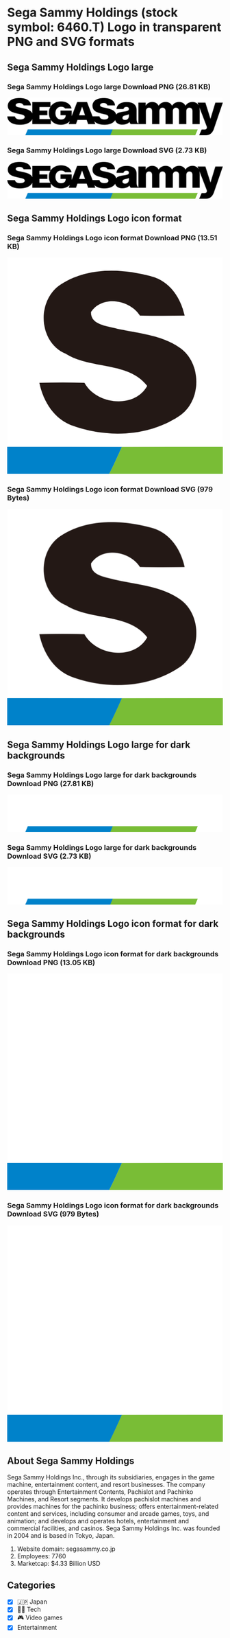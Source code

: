 # Sega Sammy Holdings (stock symbol: 6460.T) Logo in transparent PNG and SVG formats

## Sega Sammy Holdings Logo large

### Sega Sammy Holdings Logo large Download PNG (26.81 KB)

![Sega Sammy Holdings Logo large Download PNG (26.81 KB)](/img/orig/6460.T_BIG-64197b1c.png)

### Sega Sammy Holdings Logo large Download SVG (2.73 KB)

![Sega Sammy Holdings Logo large Download SVG (2.73 KB)](/img/orig/6460.T_BIG-76b3319f.svg)

## Sega Sammy Holdings Logo icon format

### Sega Sammy Holdings Logo icon format Download PNG (13.51 KB)

![Sega Sammy Holdings Logo icon format Download PNG (13.51 KB)](/img/orig/6460.T-ba78d99f.png)

### Sega Sammy Holdings Logo icon format Download SVG (979 Bytes)

![Sega Sammy Holdings Logo icon format Download SVG (979 Bytes)](/img/orig/6460.T-61037307.svg)

## Sega Sammy Holdings Logo large for dark backgrounds

### Sega Sammy Holdings Logo large for dark backgrounds Download PNG (27.81 KB)

![Sega Sammy Holdings Logo large for dark backgrounds Download PNG (27.81 KB)](/img/orig/6460.T_BIG.D-c6813c79.png)

### Sega Sammy Holdings Logo large for dark backgrounds Download SVG (2.73 KB)

![Sega Sammy Holdings Logo large for dark backgrounds Download SVG (2.73 KB)](/img/orig/6460.T_BIG.D-0aebd174.svg)

## Sega Sammy Holdings Logo icon format for dark backgrounds

### Sega Sammy Holdings Logo icon format for dark backgrounds Download PNG (13.05 KB)

![Sega Sammy Holdings Logo icon format for dark backgrounds Download PNG (13.05 KB)](/img/orig/6460.T.D-f275b472.png)

### Sega Sammy Holdings Logo icon format for dark backgrounds Download SVG (979 Bytes)

![Sega Sammy Holdings Logo icon format for dark backgrounds Download SVG (979 Bytes)](/img/orig/6460.T.D-e9be98d2.svg)

## About Sega Sammy Holdings

Sega Sammy Holdings Inc., through its subsidiaries, engages in the game machine, entertainment content, and resort businesses. The company operates through Entertainment Contents, Pachislot and Pachinko Machines, and Resort segments. It develops pachislot machines and provides machines for the pachinko business; offers entertainment-related content and services, including consumer and arcade games, toys, and animation; and develops and operates hotels, entertainment and commercial facilities, and casinos. Sega Sammy Holdings Inc. was founded in 2004 and is based in Tokyo, Japan.

1. Website domain: segasammy.co.jp
2. Employees: 7760
3. Marketcap: $4.33 Billion USD


## Categories
- [x] 🇯🇵 Japan
- [x] 👩‍💻 Tech
- [x] 🎮 Video games
- [x] Entertainment
